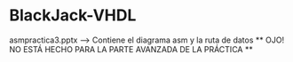 # BlackJack-VHDL

asmpractica3.pptx --> Contiene el diagrama asm y la ruta de datos ** OJO! NO ESTÁ HECHO PARA LA PARTE AVANZADA DE LA PRÁCTICA **


